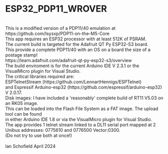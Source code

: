 # ESP32_PDP11_WROVER
<br>
This is a modified version of a PDP11/40 emulation at https://github.com/Isysxp/PDP11-on-the-M5-Core<br>
This app requires an ESP32 processor with at least 512K of PSRAM.<br>
The current build is targeted for the Adafruit QT Py ESP32-S3 board.<br>
This provide a complete PDP11/40 with an OS on a board the size of a postage stamp!<br>
https://learn.adafruit.com/adafruit-qt-py-esp32-s3/overview<br>
The build enviroment is for the current Arduino IDE V 2.3.1 or the VisualMicro plugin for Visual Studio.<br>
The critical libraries required are:<br>
ESPTelnetStream (https://github.com/LennartHennigs/ESPTelnet)<br>
and Espressif Arduino-esp32 (https://github.com/espressif/arduino-esp32) V 2.0.17.<br>
Disk images: I have included a 'reasonably' complete build of RT11 V5.03 on an RK05 image.<br>
This can be loaded into the Flash File System as a FAT image. The upload tool can be found<br>
in either Arduino IDE 1.8 or via the VisualMicro plugin for Visual Studio.<br>
The app provides 1 telnet stream linked to a DL11 serial port mapped at 2 Unibus addresses: 0775610 and 0776500 Vector:0300.<br>
(Do not try to use both at once!)<br>
<br>
Ian Schofield April 2024<br>

